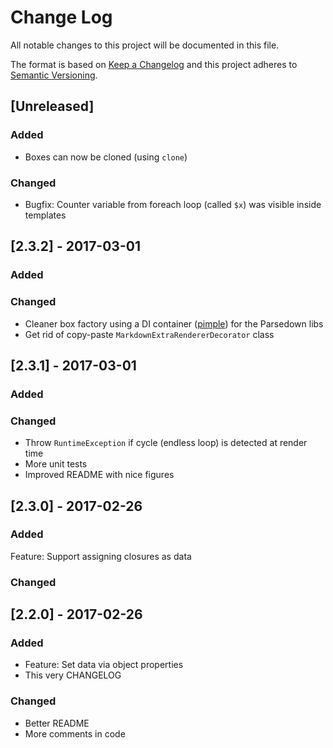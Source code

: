 # Change Log
All notable changes to this project will be documented in this file.

The format is based on [Keep a Changelog](http://keepachangelog.com/)
and this project adheres to [Semantic Versioning](http://semver.org/).

## [Unreleased]
### Added
- Boxes can now be cloned (using `clone`)
### Changed
- Bugfix: Counter variable from foreach loop (called `$x`) was visible inside templates

## [2.3.2] - 2017-03-01
### Added
### Changed
- Cleaner box factory using a DI container ([pimple](http://pimple.sensiolabs.org)) for the Parsedown libs
- Get rid of copy-paste `MarkdownExtraRendererDecorator` class

## [2.3.1] - 2017-03-01
### Added
### Changed
- Throw `RuntimeException` if cycle (endless loop) is detected at render time
- More unit tests
- Improved README with nice figures

## [2.3.0] - 2017-02-26
### Added
Feature: Support assigning closures as data
### Changed

## [2.2.0] - 2017-02-26
### Added
- Feature: Set data via object properties
- This very CHANGELOG

### Changed
- Better README
- More comments in code
